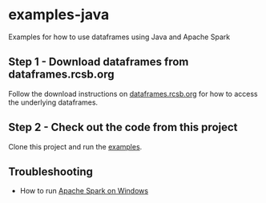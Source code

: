 # examples-java
Examples for how to use dataframes using Java and Apache Spark

## Step 1 - Download dataframes from dataframes.rcsb.org

Follow the download instructions on [dataframes.rcsb.org](http://dataframes.rcsb.org) for how to access the underlying dataframes.

## Step 2 - Check out the code from this project
Clone this project and run the [examples](https://github.com/biodataframes/examples-java/tree/master/src/main/java/org/rcsb/dataframes).


## Troubleshooting

 * How to run [Apache Spark on Windows](spark_windows.md)
